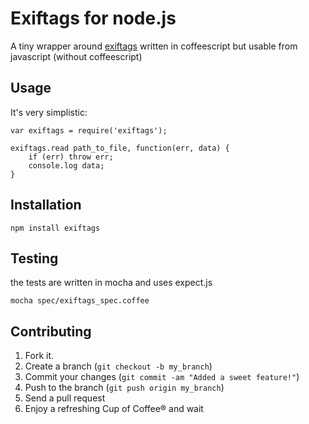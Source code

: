 Exiftags for node.js
=============

A tiny wrapper around  [exiftags](http://johnst.org/sw/exiftags/) written in coffeescript but
usable from javascript (without coffeescript)


Usage
-----

It's very simplistic:

    var exiftags = require('exiftags');

    exiftags.read path_to_file, function(err, data) {
        if (err) throw err;
        console.log data;
    }



Installation
-----------

    npm install exiftags


Testing
-------

the tests are written in mocha and uses expect.js

    mocha spec/exiftags_spec.coffee


Contributing
------------

1. Fork it.
2. Create a branch (`git checkout -b my_branch`)
3. Commit your changes (`git commit -am "Added a sweet feature!"`)
4. Push to the branch (`git push origin my_branch`)
5. Send a pull request
6. Enjoy a refreshing Cup of Coffee® and wait